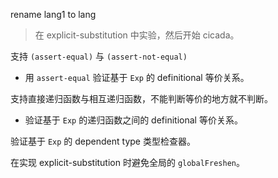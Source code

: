 rename lang1 to lang

> 在 explicit-substitution 中实验，然后开始 cicada。

支持 `(assert-equal)` 与 `(assert-not-equal)`

- 用 `assert-equal` 验证基于 `Exp` 的 definitional 等价关系。

支持直接递归函数与相互递归函数，不能判断等价的地方就不判断。

- 验证基于 `Exp` 的递归函数之间的 definitional 等价关系。

验证基于 `Exp` 的 dependent type 类型检查器。

在实现 explicit-substitution 时避免全局的 `globalFreshen`。
